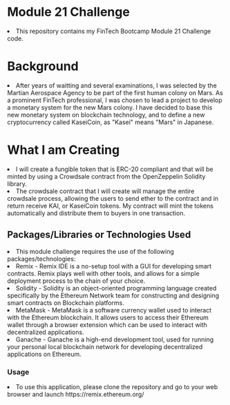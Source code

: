 # Module 21 Challenge
<li>This repository contains my FinTech Bootcamp Module 21 Challenge code.</li>
<h1>Background</h1>
<li>After years of waitting and several examinations, I was selected by the Martian Aerospace Agency to be part of the first human colony on Mars. As a prominent FinTech professional, I was chosen to lead a project to develop a monetary system for the new Mars colony. I have decided to base this new monetary system on blockchain technology, and to define a new cryptocurrency called KaseiCoin, as "Kasei" means "Mars" in Japanese.</li>
<h1>What I am Creating</h1>
<li>I will create a fungible token that is ERC-20 compliant and that will be minted by using a Crowdsale contract from the OpenZeppelin Solidity library.</li>
<li>The crowdsale contract that I will create will manage the entire crowdsale process, allowing the users to send ether to the contract and in return receive KAI, or KaseiCoin tokens. My contract will mint the tokens automatically and distribute them to buyers in one transaction.</li>
<h2>Packages/Libraries or Technologies Used</h2>
<li>This module challenge requires the use of the following packages/technologies:</li>
<li>Remix - Remix IDE is a no-setup tool with a GUI for developing smart contracts. Remix plays well with other tools, and allows for a simple deployment process to the chain of your choice.</li>
<li>Solidity - Solidity is an object-oriented programming language created specifically by the Ethereum Network team for constructing and designing smart contracts on Blockchain platforms.</li>
<li>MetaMask - MetaMask is a software currency wallet used to interact with the Ethereum blockchain. It allows users to access their Ethereum wallet through a browser extension which can be used to interact with decentralized applications.</li>
<li>Ganache - Ganache is a high-end development tool, used for running your personal local blockchain network for developing decentralized applications on Ethereum.</li>
<h3>Usage</h3>
<li>To use this application, please clone the repository and go to your web browser and launch https://remix.ethereum.org/ </li>
